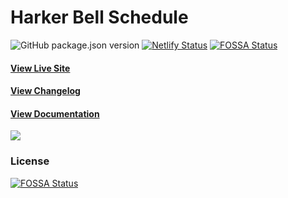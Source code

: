 # Harker Bell Schedule
![GitHub package.json version](https://img.shields.io/github/package-json/v/BowenYin/harker-bell.svg?style=flat)
[![Netlify Status](https://api.netlify.com/api/v1/badges/af49fbbb-c506-4bc7-a158-ab0ae4e922bf/deploy-status)](https://app.netlify.com/sites/harker-bell/deploys)
[![FOSSA Status](https://app.fossa.io/api/projects/git%2Bgithub.com%2FBowenYin%2Fharker-bell.svg?type=small)](https://app.fossa.io/projects/git%2Bgithub.com%2FBowenYin%2Fharker-bell?ref=badge_shield)

#### [View Live Site](https://bell.harker.org)
#### [View Changelog](https://github.com/BowenYin/harker-bell/releases)
#### [View Documentation](https://bell.harker.org/docs)

<a href="https://www.netlify.com">
  <img src="https://www.netlify.com/img/global/badges/netlify-light.svg"/>
</a>

### License
[![FOSSA Status](https://app.fossa.io/api/projects/git%2Bgithub.com%2FBowenYin%2Fharker-bell.svg?type=large)](https://app.fossa.io/projects/git%2Bgithub.com%2FBowenYin%2Fharker-bell?ref=badge_large)
